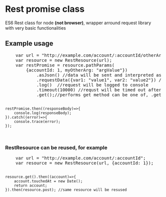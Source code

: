 <h1>Rest promise class</h1>
<p>ES6 Rest class for node <strong>(not browser)</strong>, wrapper arround request library with very basic functionalities</p>
<h2>Example usage</h2>
<pre>
	var url = "http://example.com/account/:accountId/otherArg/:myOtherArg";
	var resource = new RestResource(url);
	var restPromise = resource.pathParams(
		{accountId: 1, myOtherArg: "argValue"})
			.asJson() //data will be sent and interpreted as json
			.requestData({var1: "value1", var2: "value2"}) //data that will be sent in query string or body, depending of method
			.log()	//request will be logged to console
			.timeout(10000) //requst will be timed out after 10 seconds (10.000 ms)
			.get();//performs get method can be one of, .get(), post(), put(), delete() 

	restPromise.then((responseBody)=>{
		console.log(responseBody);
	}).catch((error)=>{
		console.trace(error);
	});
</pre>

<h3>RestResource can be reused, for example</h3>
<pre>
	var url = "http://example.com/account/:accountId";
	var resource = new RestResource(url, {accountId: 1});

	resource.get().then((account)=>{
		account.touchedAt = new Date();
		return account;
	}).then(resource.post); //same resource will be resused

</pre>